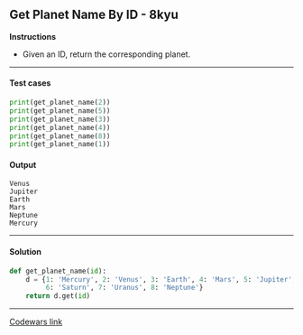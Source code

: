 ## Get Planet Name By ID - 8kyu

**Instructions**

- Given an ID, return the corresponding planet.

---

#### Test cases

```python
print(get_planet_name(2))
print(get_planet_name(5))
print(get_planet_name(3))
print(get_planet_name(4))
print(get_planet_name(8))
print(get_planet_name(1))
```

#### Output

```
Venus
Jupiter
Earth
Mars
Neptune
Mercury
```

---

#### Solution

```python
def get_planet_name(id):
    d = {1: 'Mercury', 2: 'Venus', 3: 'Earth', 4: 'Mars', 5: 'Jupiter',
         6: 'Saturn', 7: 'Uranus', 8: 'Neptune'}
    return d.get(id)
```

---

[Codewars link](https://www.codewars.com/kata/515e188a311df01cba000003)
